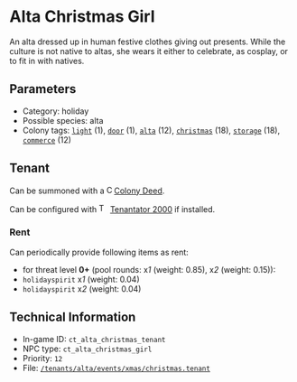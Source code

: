 # Alta Christmas Girl

An alta dressed up in human festive clothes giving out presents. While the culture is not native to altas, she wears it either to celebrate, as cosplay, or to fit in with natives.

## Parameters

- Category: holiday
- Possible species: alta
- Colony tags: [`light`](https://ceterai.github.io/MyEnternia/Wiki/Tags/Light) (1), [`door`](https://ceterai.github.io/MyEnternia/Wiki/Tags/Door) (1), [`alta`](https://ceterai.github.io/MyEnternia/Wiki/Tags/Alta) (12), [`christmas`](https://ceterai.github.io/MyEnternia/Wiki/Tags/Christmas) (18), [`storage`](https://ceterai.github.io/MyEnternia/Wiki/Tags/Storage) (18), [`commerce`](https://ceterai.github.io/MyEnternia/Wiki/Tags/Commerce) (12)

## Tenant

Can be summoned with a <img src="https://starbounder.org/mediawiki/images/9/93/Colony_Deed.gif" alt="Colony Deed icon" width="9.6" height="15"/> [Colony Deed](https://starbounder.org/Colony_Deed).

Can be configured with <img src="https://steamuserimages-a.akamaihd.net/ugc/920304477977773128/D47BB0FD18E520B722C013CEDE14AC017779D44C/" alt="Tenantator 2000 icon" width="16" height="16"/> [Tenantator 2000](https://steamcommunity.com/sharedfiles/filedetails/?id=1405753979) if installed.

### Rent

Can periodically provide following items as rent:

- for threat level **0+** (pool rounds: x*1* (weight: 0.85), x*2* (weight: 0.15)):
- `holidayspirit` x*1* (weight: 0.04)
- `holidayspirit` x*2* (weight: 0.04)

## Technical Information

- In-game ID: `ct_alta_christmas_tenant`
- NPC type: `ct_alta_christmas_girl`
- Priority: `12`
- File: [`/tenants/alta/events/xmas/christmas.tenant`](https://github.com/Ceterai/Enternia/blob/main/tenants/alta/events/xmas/christmas.tenant)
